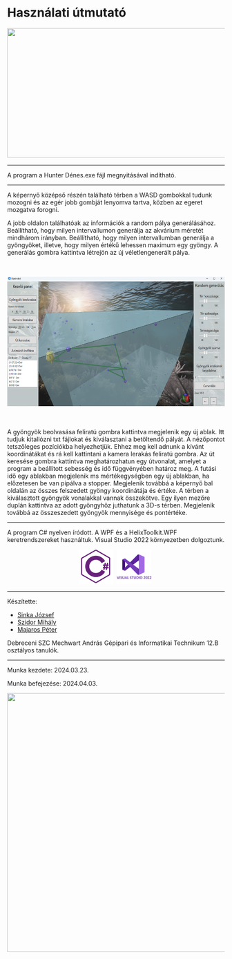 # Használati útmutató

<div align="center">
  <img src="https://media.giphy.com/media/dWesBcTLavkZuG35MI/giphy.gif" width="600" height="300"/>
</div>

<hr>

A program a Hunter Dénes.exe fájl megnyitásával indítható.

<hr>

A képernyő középső részén található térben a WASD gombokkal tudunk mozogni és az egér jobb gombját lenyomva tartva, közben az egeret mozgatva forogni.

A jobb oldalon találhatóak az információk a random pálya generálásához. Beállítható, hogy milyen intervallumon generálja az akvárium méretét mindhárom irányban. Beállítható,
hogy milyen intervallumban generálja a gyöngyöket, illetve, hogy milyen értékű lehessen maximum egy gyöngy. A generálás gombra kattintva létrejön az új véletlengenerált pálya.

<br>
<br>

<div align="center">
  <img src="Képernyőkép 2024-04-03 164447.png" width="600" height="300"/>
</div>

<br>
<br>

A gyöngyök beolvasása feliratú gombra kattintva megjelenik egy új ablak. Itt tudjuk kitallózni txt fájlokat és kiválasztani a betöltendő pályát. A nézőpontot tetszőleges pozíciókba
helyezhetjük. Ehhez meg kell adnunk a kívánt koordinátákat és rá kell kattintani a kamera lerakás feliratú gombra. Az út keresése gombra kattintva meghatározhatun egy útvonalat,
amelyet a program a beállított sebesség és idő függvényében határoz meg. A futási idő egy ablakban megjelenik ms mértékegységben egy új ablakban, ha előzetesen be van pipálva a
stopper. Megjelenik továbbá a képernyő bal oldalán az összes felszedett gyöngy koordinátája és értéke. A térben a kiválasztott gyöngyök vonalakkal vannak összekötve. Egy ilyen
mezőre duplán kattintva az adott gyöngyhöz juthatunk a 3D-s térben. Megjelenik továbbá az összeszedett gyöngyök mennyisége és pontértéke.
<hr>

A program C# nyelven íródott. A WPF és a HelixToolkit.WPF keretrendszereket használtuk. Visual Studio 2022 környezetben dolgoztunk.
<div align="center">
  <img src="https://github.com/devicons/devicon/blob/master/icons/csharp/csharp-line.svg" title="C sharp" alt="C#" width="80" height="80"/>&nbsp;
  <img src="https://github.com/devicons/devicon/blob/master/icons/visualstudio/visualstudio-original-wordmark.svg" title="C sharp" alt="C#" width="80" height="80"/>&nbsp;
</div>

<hr>

Készítette:
- [Sinka József](https://github.com/Joj007)
- [Szidor Mihály](https://github.com/szidimisi68)
- [Majaros Péter](https://github.com/Majoros-Peter)

Debreceni SZC Mechwart András Gépipari és Informatikai Technikum 12.B osztályos tanulók.

<hr>

Munka kezdete: 2024.03.23.

Munka befejezése: 2024.04.03.

<div align="center">
  <img src="https://deb-mechwart.cms.intezmeny.edir.hu/uploads/medium_mechwart1000x800_65a99c7d1e.jpg" width="750" height=600"/>
</div>
